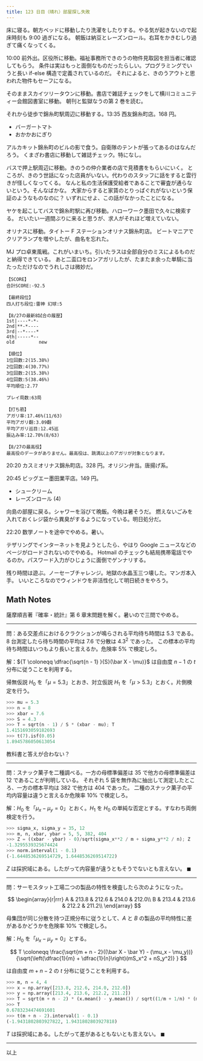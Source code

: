 ```yaml
---
title: 123 日目（晴れ）部屋探し失敗
---
```


床に寝る。朝方ベッドに移動したり洗濯をしたりする。やる気が起きないので起床時刻も 9:00 過ぎになる。
朝飯は納豆とレーズンロール。右耳をかきむしり過ぎて痛くなってくる。

10:00 前外出。区役所に移動。福祉事務所できのうの物件見取図を担当者に確認してもらう。
条件は実はもっと面倒なものだったらしい。プログラミングでいうと長い if-else 構造で定義されているのだ。
それによると、きのうアウトと思われた物件もセーフになる。

そのままスカイツリータウンに移動。書店で雑誌チェックをして横川コミュニティー会館図書室に移動。
朝刊と監獄なうの第 2 巻を読む。

それから徒歩で錦糸町駅周辺に移動する。13:35 西友錦糸町店。168 円。

* バーガートマト
* おかかおにぎり

アルカキット錦糸町のビルの影で食う。自衛隊のテントが張ってあるのはなんだろう。
くまざわ書店に移動して雑誌チェック。特になし。

バスで押上駅周辺に移動。きのうの仲介業者の店で見積書をもらいにいく。
ところが、きのう世話になった店員がいない。代わりのスタッフに話をすると雲行きが怪しくなってくる。
なんと私の生活保護受給者であることで審査が通らないという。そんなばかな。
大家からすると家賃のとりっぱぐれがないという保証のようなものなのに？
いずれにせよ、この話がなかったことになる。

ヤケを起こしてバスで錦糸町駅に再び移動。ハローワーク墨田で久々に検索する。
だいたい一週間ぶりに来ると思うが、求人がそれほど増えていない。

オリナスに移動。タイトー F ステーションオリナス錦糸町店。
ビートマニアでクリアランプを増やしたが、曲名を忘れた。

MJ プロ卓東風戦。これがいまいち。引いたラスは全部自分のミスによるものだと納得できている。
あと二盃口をロンアガリしたが、たまたま余った単騎に当たっただけなのでうれしさは微妙だ。

```text
【SCORE】
合計SCORE:-92.5

【最終段位】
四人打ち段位:雷神 幻球:5

【8/27の最新8試合の履歴】
1st|----*-*-
2nd|**-*----
3rd|--*----*
4th|-----*--
old         new

【順位】
1位回数:2(15.38%)
2位回数:4(30.77%)
3位回数:2(15.38%)
4位回数:5(38.46%)
平均順位:2.77

プレイ局数:63局

【打ち筋】
アガリ率:17.46%(11/63)
平均アガリ翻:3.09翻
平均アガリ巡目:12.45巡
振込み率:12.70%(8/63)

【8/27の最高役】
最高役のデータがありません。最高役は、跳満以上のアガリが対象となります。
```

20:20 カスミオリナス錦糸町店。328 円。オリジン弁当。唐揚げ系。

20:45 ビッグエー墨田業平店。149 円。

* シュークリーム
* レーズンロール (4)

向島の部屋に戻る。シャワーを浴びて晩飯。今晩は暑そうだ。
燃えないごみを入れておくレジ袋から異臭がするようになっている。明日処分だ。

22:20 数学ノートを途中でやめる。暑い。

テザリングでインターネットを見ようとしたら、やはり Google ニュースなどのページがロードされないのでやめる。
Hotmail のチェックも結局携帯電話でやるのか。パスワード入力がひじょうに面倒でゲンナリする。

残り時間は遊ぶ。ノーセーブチャレンジ。地獄の水晶玉三つ壊した。マンガ本入手。
いいところなのでウィンドウを非活性化して明日続きをやろう。

## Math Notes

薩摩順吉著『確率・統計』第 6 章末問題を解く。暑いので三問でやめる。

----

問：ある交差点におけるクラクションが鳴らされる平均待ち時間は $5.3$ である。
$8$ 台測定したら待ち時間の平均は $7.6$ で分散は $4.3^2$ であった。
この標本の平均待ち時間はいつもより長いと言えるか。危険率 $5\%$ で検定しろ。

解：${T \coloneqq \dfrac{\sqrt{n - 1} }{S}(\bar X - \mu)}$
は自由度 ${n - 1}$ の $t$ 分布に従うことを利用する。

帰無仮説 $H_0$ を「${\mu = 5.3}$」とおき、対立仮説 $H_1$ を「${\mu \gt 5.3}$」とおく。片側検定を行う。

```python
>>> mu = 5.3
>>> n = 8
>>> xbar = 7.6
>>> S = 4.3
>>> T = sqrt(n - 1) / S * (xbar - mu); T
1.4151693059182693
>>> t(7).isf(0.05)
1.8945786050613054
```

教科書と答えが合わない？

----

問：スナック菓子を二種調べる。一方の母標準偏差は $35$ で他方の母標準偏差は $12$ であることが判明している。
それぞれ $5$ 袋を無作為に抽出して測定したところ、一方の標本平均は $382$ で他方は $404$ であった。
二種のスナック菓子の平均内容量は違うと言えるか危険率 $10\%$ で検定しろ。

解：$H_0$ を「$\mu_x - \mu_y = 0$」とおく。$H_1$ を $H_0$ の単純な否定とする。すなわち両側検定を行う。

```python
>>> sigma_x, sigma_y = 35, 12
>>> m, n, xbar, ybar = 5, 5, 382, 404
>>> Z = ((xbar - ybar) - 0)/sqrt(sigma_x**2 / m + sigma_y**2 / n); Z
-1.3295539325674424
>>> norm.interval(1 - 0.1)
(-1.6448536269514729, 1.6448536269514722)
```

$Z$ は採択域にある。したがって内容量が違うともそうでないとも言えない。
$\blacksquare$

----

問：サーモスタット工場二つの製品の特性を検査したら次のようになった。

$$
\begin{array}{r|rrr}
A & 213.8 & 212.6 & 214.0 & 212.0\\
B & 213.4 & 213.6 & 212.2 & 211.2\\
\end{array}
$$

母集団が同じ分散を持つ正規分布に従うとして、$A$ と $B$ の製品の平均特性に差があるかどうかを危険率
$10\%$ で検定しろ。

解：$H_0$ を「${\mu_x - \mu_y = 0}$」とする。

$$
T \coloneqq \frac{\sqrt{m + n - 2}((\bar X - \bar Y) - (\mu_x - \mu_y))}{\sqrt{\left(\dfrac{1}{m} + \dfrac{1}{n}\right)(mS_x^2 + nS_y^2)} }
$$

は自由度 ${m + n - 2}$ の $t$ 分布に従うことを利用する。

```python
>>> m, n = 4, 4
>>> x = np.array([213.8, 212.6, 214.0, 212.0])
>>> y = np.array([213.4, 213.6, 212.2, 211.2])
>>> T = sqrt(m + n - 2) * (x.mean() - y.mean()) / sqrt((1/m + 1/n) * (m * x.var() + n * y.var()))
>>> T
0.6783234474691601
>>> t(m + n - 2).interval(1 - 0.1)
(-1.9431802803927822, 1.9431802803927818)
```

$T$ は採択域にある。したがって差があるともないとも言えない。
$\blacksquare$

----

以上
